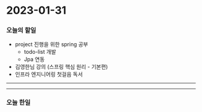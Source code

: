 2023-01-31
==========

### 오늘의 할일
* project 진행을 위한 spring 공부
    * todo-list 개발
    * Jpa 연동
* 김영한님 강의 (스프링 핵심 원리 - 기본편)
* 인프라 엔지니어링 첫걸음 독서
<hr/>
<hr/>

### 오늘 한일